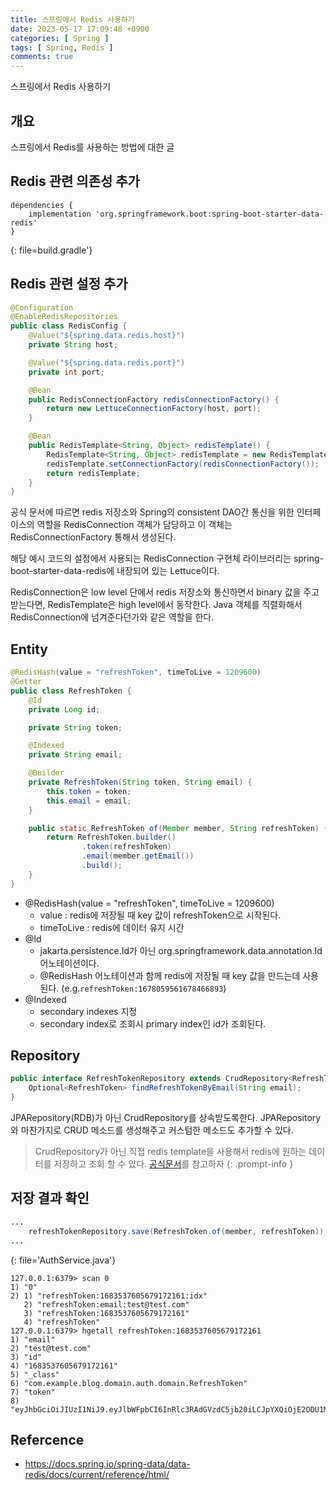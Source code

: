 ```yaml
---
title: 스프링에서 Redis 사용하기
date: 2023-05-17 17:09:48 +0900
categories: [ Spring ]
tags: [ Spring, Redis ]
comments: true
---
```

스프링에서 Redis 사용하기

## 개요
스프링에서 Redis를 사용하는 방법에 대한 글

## Redis 관련 의존성 추가 
```
dependencies {
	implementation 'org.springframework.boot:spring-boot-starter-data-redis'
}
```
{: file=build.gradle'}

## Redis 관련 설정 추가
```java
@Configuration
@EnableRedisRepositories
public class RedisConfig {
    @Value("${spring.data.redis.host}")
    private String host;

    @Value("${spring.data.redis.port}")
    private int port;

    @Bean
    public RedisConnectionFactory redisConnectionFactory() {
        return new LettuceConnectionFactory(host, port);
    }

    @Bean
    public RedisTemplate<String, Object> redisTemplate() {
        RedisTemplate<String, Object> redisTemplate = new RedisTemplate<>();
        redisTemplate.setConnectionFactory(redisConnectionFactory());
        return redisTemplate;
    }
}
```
공식 문서에 따르면 redis 저장소와 Spring의 consistent DAO간 통신을 위한 인터페이스의 역할을 RedisConnection 객체가 담당하고 이 객체는 RedisConnectionFactory 통해서 생성된다.   

해당 예시 코드의 설정에서 사용되는 RedisConnection 구현체 라이브러리는 spring-boot-starter-data-redis에 내장되어 있는 Lettuce이다.

RedisConnection은 low level 단에서 redis 저장소와 통신하면서 binary 값을 주고 받는다면, RedisTemplate은 high level에서 동작한다. Java 객체를 직렬화해서 RedisConnection에 넘겨준다던가와 같은 역할을 한다.

## Entity
```java
@RedisHash(value = "refreshToken", timeToLive = 1209600)
@Getter
public class RefreshToken {
    @Id
    private Long id;

    private String token;

    @Indexed
    private String email;

    @Builder
    private RefreshToken(String token, String email) {
        this.token = token;
        this.email = email;
    }

    public static RefreshToken of(Member member, String refreshToken) {
        return RefreshToken.builder()
                .token(refreshToken)
                .email(member.getEmail())
                .build();
    }
}
```
- @RedisHash(value = "refreshToken", timeToLive = 1209600)
    - value : redis에 저장될 때 key 값이 refreshToken으로 시작된다.
    - timeToLive : redis에 데이터 유지 시간
- @Id 
    - jakarta.persistence.Id가 아닌 org.springframework.data.annotation.Id 어노테이션이다.
    - @RedisHash 어노테이션과 함께 redis에 저장될 때 key 값을 만드는데 사용된다. 
      (e.g.`refreshToken:1678059561678466893`)
- @Indexed
    - secondary indexes 지정
    - secondary index로 조회시 primary index인 id가 조회된다.

## Repository

```java
public interface RefreshTokenRepository extends CrudRepository<RefreshToken, Long>{
    Optional<RefreshToken> findRefreshTokenByEmail(String email);
}
```

JPARepository(RDB)가 아닌 CrudRepository를 상속받도록한다. JPARepository와 마찬가지로 CRUD 메소드를 생성해주고 커스텀한 메소드도 추가할 수 있다.

> CrudRepository가 아닌 직접 redis template을 사용해서 redis에 원하는 데이터를 저장하고 조회 할 수 있다. [공식문서](https://docs.spring.io/spring-data/data-redis/docs/current/reference/html/#redis:template)를 참고하자 
{: .prompt-info }


## 저장 결과 확인
```java
...
    refreshTokenRepository.save(RefreshToken.of(member, refreshToken));
...
```
{: file='AuthService.java'}

```console
127.0.0.1:6379> scan 0
1) "0"
2) 1) "refreshToken:1683537605679172161:idx"
   2) "refreshToken:email:test@test.com"
   3) "refreshToken:1683537605679172161"
   4) "refreshToken"
127.0.0.1:6379> hgetall refreshToken:1683537605679172161
1) "email"
2) "test@test.com"
3) "id"
4) "1683537605679172161"
5) "_class"
6) "com.example.blog.domain.auth.domain.RefreshToken"
7) "token"
8) "eyJhbGciOiJIUzI1NiJ9.eyJlbWFpbCI6InRlc3RAdGVzdC5jb20iLCJpYXQiOjE2ODU1MjM4ODQsImV4cCI6MTY4NTUyNTY4NH0.6MVlqlssJPcHkxqdfTLsjPCGVwkyV1m2bm_XXXXXXXX"
```

## Refercence
* <https://docs.spring.io/spring-data/data-redis/docs/current/reference/html/>


